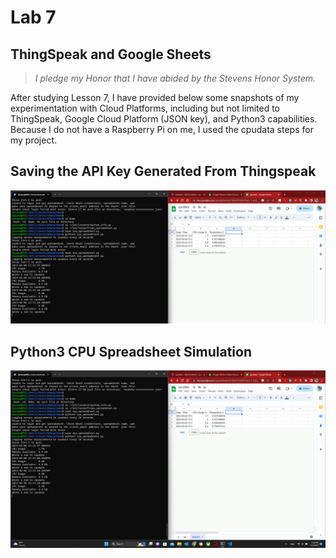 # Lab 7
## ThingSpeak and Google Sheets
> *I pledge my Honor that I have abided by the Stevens Honor System.*

After studying Lesson 7, I have provided below some snapshots of my experimentation with Cloud Platforms, including but not limited to ThingSpeak, Google Cloud Platform (JSON key), and Python3 capabilities. Because I do not have a Raspberry Pi on me, I used the cpudata steps for my project. 

## Saving the API Key Generated From Thingspeak

![Saving the API Key From Thingspeak](https://github.com/dyassa123/CPE322A/blob/main/Lab%207/Media/Saving%20the%20API%20Key%20From%20Thingspeak.png)

## Python3 CPU Spreadsheet Simulation

![Python3 CPU Spreadsheet Simulation](https://github.com/dyassa123/CPE322A/blob/main/Lab%207/Media/Python3%20CPU%20Spreadsheet%20Simulation.png)
